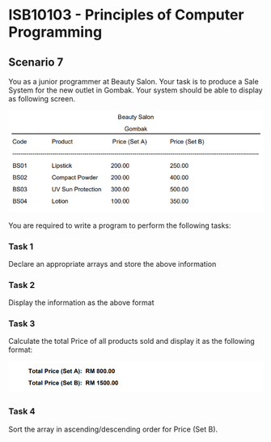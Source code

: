 # ISB10103 - Principles of Computer Programming

## Scenario 7

You as a junior programmer at Beauty Salon. Your task is to produce a Sale System for the new outlet in Gombak. Your system should be able to display as following screen.

![](/assets/images/01.png)

You are required to write a program to perform the following tasks:

### Task 1

Declare an appropriate arrays and store the above information

### Task 2

Display the information as the above format

### Task 3

Calculate the total Price of all products sold and display it as the following format:

![](/assets/images/02.png)

### Task 4

Sort the array in ascending/descending order for Price (Set B).
